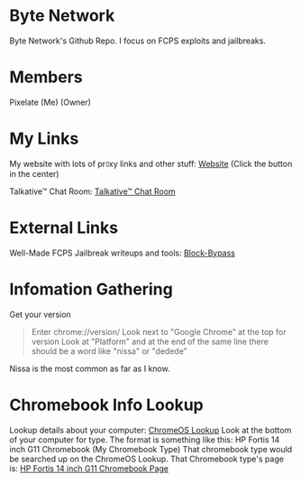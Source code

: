 # Byte Network
Byte Network's Github Repo.
I focus on FCPS exploits and jailbreaks.

# Members
Pixelate (Me) (Owner)

# My Links
My website with lots of pr௦xy links and other stuff:
[Website](https://learnschoolfun.wordpress.com/)
(Click the button in the center)

Talkative™ Chat Room:
[Talkative™ Chat Room](https://docs.google.com/document/d/159Pe9BUnS1rMxTJtpLvbfXadwDnvSSrmffAw1Wdo8w0/edit?usp=sharing)

# External Links
Well-Made FCPS Jailbreak writeups and tools: [Block-Bypass](https://github.com/catfoolyou/Block-Bypass)

# Infomation Gathering
Get your version

>Enter chrome://version/
>Look next to "Google Chrome" at the top for version
>Look at "Platform" and at the end of the same line there should be a word like "nissa" or "dedede"

Nissa is the most common as far as I know.

# Chromebook Info Lookup
Lookup details about your computer: [ChromeOS Lookup](https://cros.tech/)
Look at the bottom of your computer for type.
The format is something like this: HP Fortis 14 inch G11 Chromebook (My Chromebook Type)
That chromebook type would be searched up on the ChromeOS Lookup.
That Chromebook type's page is: [HP Fortis 14 inch G11 Chromebook Page](https://cros.tech/device/yavijo/)
